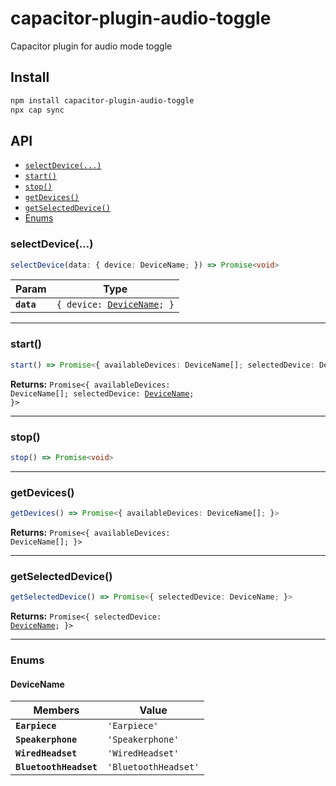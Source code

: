 # capacitor-plugin-audio-toggle

Capacitor plugin for audio mode toggle

## Install

```bash
npm install capacitor-plugin-audio-toggle
npx cap sync
```

## API

<docgen-index>

* [`selectDevice(...)`](#selectdevice)
* [`start()`](#start)
* [`stop()`](#stop)
* [`getDevices()`](#getdevices)
* [`getSelectedDevice()`](#getselecteddevice)
* [Enums](#enums)

</docgen-index>

<docgen-api>
<!--Update the source file JSDoc comments and rerun docgen to update the docs below-->

### selectDevice(...)

```typescript
selectDevice(data: { device: DeviceName; }) => Promise<void>
```

| Param      | Type                                                           |
| ---------- | -------------------------------------------------------------- |
| **`data`** | <code>{ device: <a href="#devicename">DeviceName</a>; }</code> |

--------------------


### start()

```typescript
start() => Promise<{ availableDevices: DeviceName[]; selectedDevice: DeviceName; }>
```

**Returns:** <code>Promise&lt;{ availableDevices: DeviceName[]; selectedDevice: <a href="#devicename">DeviceName</a>; }&gt;</code>

--------------------


### stop()

```typescript
stop() => Promise<void>
```

--------------------


### getDevices()

```typescript
getDevices() => Promise<{ availableDevices: DeviceName[]; }>
```

**Returns:** <code>Promise&lt;{ availableDevices: DeviceName[]; }&gt;</code>

--------------------


### getSelectedDevice()

```typescript
getSelectedDevice() => Promise<{ selectedDevice: DeviceName; }>
```

**Returns:** <code>Promise&lt;{ selectedDevice: <a href="#devicename">DeviceName</a>; }&gt;</code>

--------------------


### Enums


#### DeviceName

| Members                | Value                           |
| ---------------------- | ------------------------------- |
| **`Earpiece`**         | <code>'Earpiece'</code>         |
| **`Speakerphone`**     | <code>'Speakerphone'</code>     |
| **`WiredHeadset`**     | <code>'WiredHeadset'</code>     |
| **`BluetoothHeadset`** | <code>'BluetoothHeadset'</code> |

</docgen-api>
